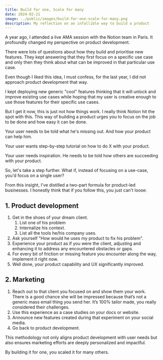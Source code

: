 ```yaml
---
title: Build for one, Scale for many
date: 2024-02-21
image: ../public/images/build-for-one-scale-for-many.png
description: My reflection on an infallible way to build a product
---
```

A year ago, I attended a live AMA session with the Notion team in Paris. It profoundly changed my perspective on product development.

There were lots of questions about how they build and prioritise new features. They kept answering that they first focus on a specific use case and only then they think about what can be improved in that particular use case.

Even though I liked this idea, I must confess, for the last year, I did not approach product development that way.

I kept deploying new generic "cool" features thinking that it will unlock and improve existing use cases while hoping that my user is creative enough to use those features for their specific use cases.

But I get it now, this is just not how things work. I really think Notion hit the spot with this. This way of building a product urges you to focus on the job to be done and how easy it can be done.

Your user needs to be told what he's missing out. And how your product can help him.

Your user wants step-by-step tutorial on how to do X with your product.

Your user needs inspiration. He needs to be told how others are succeeding with your product.

So, let's take a step further. What if, instead of focusing on a use-case, you'd focus on a single user?

From this insight, I've distilled a two-part formula for product-led businesses. I honestly think that if you follow this, you just can't loose:

## 1. Product development

1. Get in the shoes of your dream client.
	1. List one of his problem
	2. Internalize his context.
	3. List all the tools he/his company uses.
2. Ask yourself "How would he uses my product to fix his problem".
3. Experience your product as if you were the client, adjusting and enhancing it to address any encountered obstacles or gaps.
4. For every bit of friction or missing feature you encounter along the way, implement it right now.
5. Well done, your product capability and UX significantly improved.

## 2. Marketing

1. Reach out to that client you focused on and show them your work. There is a good chance she will be impressed because that’s not a generic mass email thing you send her. It’s 100% tailor made, you really considered their challenges.
3. Use this experience as a case studies on your docs or website.
4. Announce new features created during that experiment on your social media.
5. Go back to product development.

This methodology not only aligns product development with user needs but also ensures marketing efforts are deeply personalized and impactful.

By building it for one, you scaled it for many others.